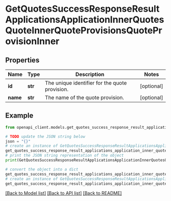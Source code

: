 # GetQuotesSuccessResponseResultApplicationsApplicationInnerQuotesQuoteInnerQuoteProvisionsQuoteProvisionInner


## Properties

Name | Type | Description | Notes
------------ | ------------- | ------------- | -------------
**id** | **str** | The unique identifier for the quote provision. | [optional] 
**name** | **str** | The name of the quote provision. | [optional] 

## Example

```python
from openapi_client.models.get_quotes_success_response_result_applications_application_inner_quotes_quote_inner_quote_provisions_quote_provision_inner import GetQuotesSuccessResponseResultApplicationsApplicationInnerQuotesQuoteInnerQuoteProvisionsQuoteProvisionInner

# TODO update the JSON string below
json = "{}"
# create an instance of GetQuotesSuccessResponseResultApplicationsApplicationInnerQuotesQuoteInnerQuoteProvisionsQuoteProvisionInner from a JSON string
get_quotes_success_response_result_applications_application_inner_quotes_quote_inner_quote_provisions_quote_provision_inner_instance = GetQuotesSuccessResponseResultApplicationsApplicationInnerQuotesQuoteInnerQuoteProvisionsQuoteProvisionInner.from_json(json)
# print the JSON string representation of the object
print(GetQuotesSuccessResponseResultApplicationsApplicationInnerQuotesQuoteInnerQuoteProvisionsQuoteProvisionInner.to_json())

# convert the object into a dict
get_quotes_success_response_result_applications_application_inner_quotes_quote_inner_quote_provisions_quote_provision_inner_dict = get_quotes_success_response_result_applications_application_inner_quotes_quote_inner_quote_provisions_quote_provision_inner_instance.to_dict()
# create an instance of GetQuotesSuccessResponseResultApplicationsApplicationInnerQuotesQuoteInnerQuoteProvisionsQuoteProvisionInner from a dict
get_quotes_success_response_result_applications_application_inner_quotes_quote_inner_quote_provisions_quote_provision_inner_from_dict = GetQuotesSuccessResponseResultApplicationsApplicationInnerQuotesQuoteInnerQuoteProvisionsQuoteProvisionInner.from_dict(get_quotes_success_response_result_applications_application_inner_quotes_quote_inner_quote_provisions_quote_provision_inner_dict)
```
[[Back to Model list]](../README.md#documentation-for-models) [[Back to API list]](../README.md#documentation-for-api-endpoints) [[Back to README]](../README.md)


